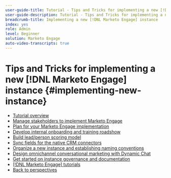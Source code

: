 ```yaml
---
user-guide-title: Tutorial - Tips and Tricks for implementing a new [!DNL Marketo Engage] instance 
user-guide-description: Tutorial - Tips and Tricks for implementing a new [!DNL Marketo Engage] instance 
breadcrumb-title: Implementing a new [!DNL Marketo Engage] instance 
index: yes
role: Admin
level: Beginner
solution: Marketo Engage
auto-video-transcripts: true
---
```


# Tips and Tricks for implementing a new [!DNL Marketo Engage] instance {#implementing-new-instance}

+ [Tutorial overview](./overview.md)
+ [Manage stakeholders to implement Marketo Engage](./managing-stakeholder-communications.md)
+ [Plan for your Marketo Engage implementation](./planning-for-new-implementation.md)
+ [Develop internal onboarding and training roadshow](./internal-training-roadshow.md)
+ [Build lead/person scoring model](./building-person-scoring-model.md)
+ [Sync fields for the native CRM connectors](./syncing-fields-for-crm-integration.md)
+ [Organize a new instance and establishing naming conventions](./organizing-new-instance.md)
+ [Design omnichannel conversational marketing with Dynamic Chat](./designing-omnichannel-conversational-marketing.md)
+ [Get started on instance governance and documentation](./documenting-your-instance.md)
+ [[!DNL Marketo Engage] tutorials](https://experienceleague.adobe.com/docs/marketo-learn/tutorials/overview.html?lang=en)
+ [Back to perspectives](https://experienceleague.adobe.com/en/perspectives#f-el_product=Marketo%20Engage&aq=((%40el_contenttype%20NOT%20%22Community%7CUser%22)%20AND%20(%40el_contenttype%3D%22perspective%22)))
